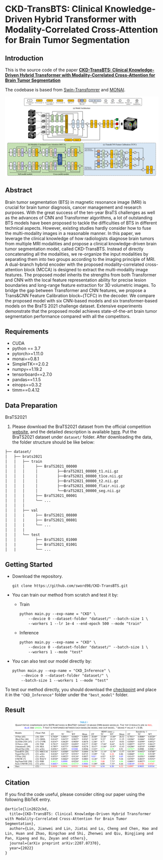 # CKD-TransBTS: Clinical Knowledge-Driven Hybrid Transformer with Modality-Correlated Cross-Attention for Brain Tumor Segmentation


## Introduction
This is the source code of the paper **[CKD-TransBTS: Clinical Knowledge-Driven Hybrid Transformer with Modality-Correlated Cross-Attention for Brain Tumor Segmentation](https://arxiv.org/abs/2207.07370)**

The codebase is based from [Swin-Transfomrer](https://github.com/microsoft/Swin-Transformer) and [MONAI](https://github.com/Project-MONAI/MONAI).

![outline](CKD-TransBTS.png)

## Abstract
Brain tumor segmentation (BTS) in magnetic resonance image (MRI) is crucial for brain tumor diagnosis, cancer management and research purposes. With the great success of the ten-year BraTS challenges as well as the advances of CNN and Transformer algorithms, a lot of outstanding BTS models have been proposed to tackle the difficulties of BTS in different technical aspects. However, existing studies hardly consider how to fuse the multi-modality images in a reasonable manner. In this paper, we leverage the clinical knowledge of how radiologists diagnose brain tumors from multiple MRI modalities and propose a clinical knowledge-driven brain tumor segmentation model, called CKD-TransBTS. Instead of directly concatenating all the modalities, we re-organize the input modalities by separating them into two groups according to the imaging principle of MRI. A dual-branch hybrid encoder with the proposed modality-correlated cross-attention block (MCCA) is designed to extract the multi-modality image features. The proposed model inherits the strengths from both Transformer and CNN with the local feature representation ability for precise lesion boundaries and long-range feature extraction for 3D volumetric images. To bridge the gap between Transformer and CNN features, we propose a Trans\&CNN Feature Calibration block~(TCFC) in the decoder. We compare the proposed model with six CNN-based models and six transformer-based models on the BraTS 2021 challenge dataset. Extensive experiments demonstrate that the proposed model achieves state-of-the-art brain tumor segmentation performance compared with all the competitors.



## Requirements

- CUDA
- python == 3.7
- pytorch>=1.11.0
- monai==0.8.1
- SimpleITK==2.0.2 
- numpy==1.19.2
- tensorboard==2.7.0
- pandas==1.1.5
- einops==0.3.2
- timm==0.4.12
## Data Preparation

BraTS2021

1. Please download the BraTS2021 dataset from the official competition[ website](https://www.synapse.org/#!Synapse:syn25829067/wiki/), and the detailed description is available [here](http://braintumorsegmentation.org/). Put the BraTS2021 dataset under `dataset/` folder. After downloading the data, the folder structure should be like below:

```
├── dataset/
│   ├── brats2021
│   │   ├── train
│   │   │     ├── BraTS2021_00000
│   │   │	  │		    ├──BraTS2021_00000_t1.nii.gz
│   │   │	  │		    ├──BraTS2021_00000_t1ce.nii.gz
│   │   │	  │		    ├──BraTS2021_00000_t2.nii.gz
│   │   │	  │		    ├──BraTS2021_00000_flair.nii.gz
│   │   │	  │		    └──BraTS2021_00000_seg.nii.gz
│   │   │     ├── BraTS2021_00001   
│   │   │     └── ...
│   │   │        
│   │   ├── val
│   │   |     ├── BraTS2021_00800
│   │   |     ├── BraTS2021_00801
│   │   |     └── ...
│   │   |     
│   │   └── test
│   │         ├── BraTS2021_01000        
│   |         ├── BraTS2021_01001
│   |         └── ...
```

## Getting Started

- Download the repository.

  ```
  git clone https://github.com/sword98/CKD-TransBTS.git
  ```

- You can train our method from scratch and test it by:

  - Train

    ```
    python main.py --exp-name = "CKD" \
        --device 0 --dataset-folder "dataset/" --batch-size 1 \
        --workers 1 --lr 1e-4 --end-epoch 500 --mode "train"
    ```

  - Inference

    ```
    python main.py --exp-name = "CKD" \
        --device 0 --dataset-folder "dataset/" --batch-size 1 \
        --workers 1 --mode "test"
    ```

- You can also test our model directly by:

  ```
  python main.py --exp-name = "CKD_Inference" \
      --device 0 --dataset-folder "dataset/" \
      --batch-size 1 --workers 1 --mode "test"
  ```

To test our method directly, you should download the [checkpoint](https://drive.google.com/file/d/1gQLQzx2g9_BFhI_rpOfDfERLozHX7pOg/view?) and place it in the `"CKD_Inference"` folder under the `"best_model"` folder.
  

## Result

- ![outline](Quantitative_Result.png)

## Citation
If you find the code useful, please consider citing our paper using the following BibTeX entry.
```
@article{lin2022ckd,
  title={CKD-TransBTS: Clinical Knowledge-Driven Hybrid Transformer with Modality-Correlated Cross-Attention for Brain Tumor Segmentation},
  author={Lin, Jianwei and Lin, Jiatai and Lu, Cheng and Chen, Hao and Lin, Huan and Zhao, Bingchao and Shi, Zhenwei and Qiu, Bingjiang and Pan, Xipeng and Xu, Zeyan and others},
  journal={arXiv preprint arXiv:2207.07370},
  year={2022}
}
```

